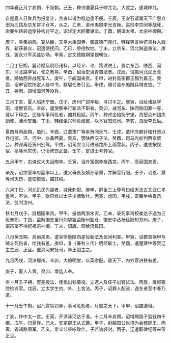 四年春正月丁亥朔，不视朝。己丑，种谔袭夏兵于啰兀北，大败之，遂城啰兀。

自是夏人日聚兵为报复计，言者以谔为稔边患不便。壬辰，王安石请鬻天下广惠仓田为三路及京东常平仓本，从之。乙未，渝州夷贼李光吉叛，巡检李宗闵等战死，命夔州路转运使孙构讨平之。诏详定大辟覆谳法。丁酉，朝谒太祖、太宗神御殿。

庚子，幸集禧观，宴从臣，又幸大相国寺，御宣德门观灯。韩绛等言种谔领兵入西界，斩获甚众，诏遣使抚问。乙巳，停括牧地。丁未，立京东、河北贼盗重法。庚戌，罢永兴军买盐钞场。甲寅，定文德殿朔望视朝仪。

二月丁巳朔，罢诗赋及明经诸科，以经义、论、策试进士。置京东西、陕西、河东、河北路学官，使之教导。辛酉，诏治吏沮青苗法者。戊辰，诏振河北民乏食者。赙恤西界战死军人。庚午，于阗国来贡。壬申，进封高密郡王頵为嘉王。癸酉，诏审官院所定人赴中书，察堪任者引见。甲戌，赐讨渝州夷贼兵特支钱。丁丑，祷雨。诏增漳河等役兵。

三月丁亥，夏人陷抚宁堡。戊子，庆州广锐卒叛，寻讨平之。庚寅，诏给诸路学田，增教官员。辛卯，遣使察奉行新法不职者。癸卯，减河东、陕西路囚罪一等，徒以下释之。民缘军事科役者，蠲其租赋。丙午，种谔坐陷抚宁堡，责授汝州团练副使、潭州安置。丁未，韩绛坐兴师败衄罢，以本官知邓州。辛亥，录唐李氏后。

夏四月丙辰朔，恤刑。辛酉，辽遣萧广等来贺同天节。壬戌，遣环庆都钤辖幵赟以兵屯邠、泾、河中，以备西夏。癸亥，罢陕西交子法。癸酉，司马光权判西京留台。种谔再贬贺州别驾。甲戌，诏司农寺月进诸路所上雨雪状。丙子，遣使按视宿、亳等州灾伤，仍令修饬武备。壬午，定进士考转官。

五月甲午，右谏议大夫吕晦卒。壬寅，诏许富弼养疾西京。丙午，高丽国来贡。

辛亥，诏宗室率府副率以上，遭父母丧及嫡孙承重，并解官行服。壬子，诏恩、冀等州灾伤，遣使振恤，蠲其税。

六月丁巳，河北饥民为盗者，减死刺配。庚申，群臣三上尊号曰绍天法古文武仁孝皇帝，不许。甲子，欧阳修以太子少师致仕。丙寅，虑囚。甲戌，富弼坐格青苗法，徙判汝州。

秋七月戊子，层檀国来贡。甲午，振恤两浙水灾。乙未，录死事将校崔达子遇为三班奉职。丁酉，监察御史里行刘挚罢监衡州盐仓，御史中丞杨绘贬知郑州。庚子，诏宗室不得祀祖宗神御。丁未，诏唐、邓给流民田。

八月癸丑朔，高丽来贡。遣官体量陕西差役新法及民间利害。甲寅，诏郡县保甲与贼斗死伤者，给钱有差。庚申，复《春秋三传》明经取士。癸酉，遣楚建中等贺辽主生辰、正旦。置洮河安抚司，命王韶主之。

九月丙戌，河决郓州。辛卯，大飨明堂，以英宗配。赦天下，内外官进秩有差。

庚子，夏人入贡。癸卯，增选人奉。

冬十月壬子朔，罢差役法，使民出钱募役。立选人及任子出官试法。丙辰，置枢密院检详官。戊辰，立太学生内、外、上舍法。丙子，诏罪人配流，遇冬者至中春乃遣。

十一月壬午朔，诏凡赏功罚罪，事可惩劝者，月颁之天下。甲申，诏蠲逋租。

丁亥，作中太一宫。壬寅，开洪泽河达于淮。十二月辛亥朔，诏增赐国子监钱四千缗。戊午，归夏俘。己未，安定郡王从式薨。甲子，封越国公世清为会稽郡王。丙寅，省诸路厢军。乙亥，崇义公柴咏致仕，子若讷袭封。丙子，辽遣耶律纪等来贺正旦。